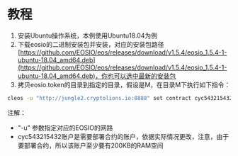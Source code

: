 # 教程

1. 安装Ubuntu操作系统，本例使用Ubuntu18.04为例
2. 下载eosio的二进制安装包并安装，对应的安装包路径[https://github.com/EOSIO/eos/releases/download/v1.5.4/eosio_1.5.4-1-ubuntu-18.04_amd64.deb](https://github.com/EOSIO/eos/releases/download/v1.5.4/eosio_1.5.4-1-ubuntu-18.04_amd64.deb)，你也可以选中最新的安装包
3. 拷贝eosio.token的目录到指定的目录，假设是M，在目录M下执行如下指令：

``` sh
cleos -u "http://jungle2.cryptolions.io:8888" set contract cyc543215432 ./eosio.token/
```

注解：

- "-u" 参数指定对应的EOSIO的网路
- cyc543215432账户是需要部署合约的账户，依据实际情况更改，注意，由于要部署合约，所以该账户至少要有200KB的RAM空间

